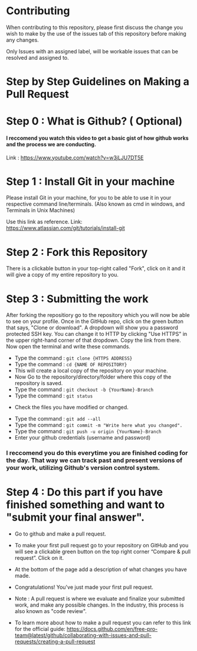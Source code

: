 # Contributing

When contributing to this repository, please first discuss the change you wish to make by the use of the issues tab of this repository before making any changes.

Only Issues with an assigned label, will be workable issues that can be resolved and assigned to.


# Step by Step Guidelines on Making a Pull Request

# Step 0 : What is Github?  ( Optional)

#### I reccomend you watch this video to get a basic gist of how github works and the process we are conducting.
Link : https://www.youtube.com/watch?v=w3jLJU7DT5E

# Step 1 : Install Git in your machine

Please install Git in your machine, for you to be able to use it in your respective command line/terminals. (Also known as cmd in windows, and Terminals in Unix Machines)

Use this link as reference.
Link: https://www.atlassian.com/git/tutorials/install-git

# Step 2 :  Fork this Repository
There is a clickable button in your top-right called "Fork", click on it and it will give a copy of my entire repository to you.


# Step 3 : Submitting the work

After forking the repositiory go to the repository which you will now be able to see on your profile. Once in the GitHub repo, click on the green button that says, "Clone or download". A dropdown will show you a password protected SSH key. You can change it to HTTP by clicking "Use HTTPS" in the upper right-hand corner of that dropdown. Copy the link from there. Now open the terminal and write these commands.

- Type the command : ```git clone {HTTPS ADDRESS}```
- Type the command : ```cd {NAME OF REPOSITORY} ```
- This will create a local copy of the repository on your machine.
- Now Go to the repository/directory/folder where this copy of the repository is saved.
- Type the command : ```git checkout -b {YourName}-Branch```
- Type the command : ```git status```
 * Check the files you have modified or changed.
 - Type the command : ```git add --all```
- Type the command : ```git commit -m "Write here what you changed".```
- Type the command : ```git push -u origin {YourName}-Branch```
- Enter your github credentials (username and password)

### I reccomend you do this everytime you are finished coding for the day. That way we can track past and present versions of your work, utilizing Github's version control system.

# Step 4 : Do this part if you have finished something and want to "submit your final answer".
- Go to github and make a pull request. 
- To make your first pull request go to your repository on GitHub and you will see a clickable green button on the top right corner “Compare & pull request”. Click on it.
- At the bottom of the page add a description of what changes you have made.
- Congratulations! You've just made your first pull request.

- Note : A pull request is where we evaluate and finalize your submitted work, and make any possible changes. In the industry, this process is also known as       "code review". 
- To learn more about how to make a pull request you can refer to this link for the official guide: https://docs.github.com/en/free-pro-team@latest/github/collaborating-with-issues-and-pull-requests/creating-a-pull-request 

